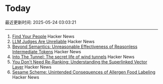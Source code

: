 # Today

最近更新时间: 2025-05-24 03:03:21

--- 
1. [Find Your People](https://foundersatwork.posthaven.com/find-your-people) Hacker News
2. [LLM Judges Are Unreliable](https://www.cip.org/blog/llm-judges-are-unreliable) Hacker News
3. [Beyond Semantics: Unreasonable Effectiveness of Reasonless Intermediate Tokens](https://arxiv.org/abs/2505.13775) Hacker News
4. [Into The Tunnel: The secret life of wind tunnels](https://jordanwtaylor2.substack.com/p/into-the-tunnel) Hacker News
5. [You Don't Need Re-Ranking: Understanding the Superlinked Vector Layer](https://superlinked.com/vectorhub/articles/why-do-not-need-re-ranking) Hacker News
6. [Sesame Scheme: Unintended Consequences of Allergen Food Labeling](https://www.choicesmagazine.org/choices-magazine/submitted-articles/unintended-consequences-of-allergen-food-labeling) Hacker News
